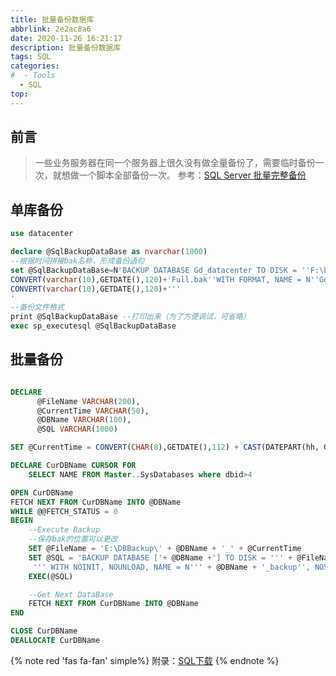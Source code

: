 ```yaml
---
title: 批量备份数据库
abbrlink: 2e2ac8a6
date: 2020-11-26 16:21:17
description: 批量备份数据库
tags: SQL
categories:
#  - Tools
  - SQL
top:
---
```


## 前言

> 一些业务服务器在同一个服务器上很久没有做全量备份了，需要临时备份一次，就想做一个脚本全部备份一次。
> 参考：[SQL Server 批量完整备份](https://www.cnblogs.com/gaizai/p/3542898.html)


## 单库备份

```sql
use datacenter

declare @SqlBackupDataBase as nvarchar(1000)
--根据时间拼接bak名称，形成备份语句
set @SqlBackupDataBase=N'BACKUP DATABASE Gd_datacenter TO DISK = ''F:\backup\Gd_datacenter-'+
CONVERT(varchar(10),GETDATE(),120)+'Full.bak''WITH FORMAT, NAME = N''Gd_datacenter_Full_' + 
CONVERT(varchar(10),GETDATE(),120)+''' 
'
--备份文件格式
print @SqlBackupDataBase --打印出来（为了方便调试，可省略）
exec sp_executesql @SqlBackupDataBase 
```


## 批量备份

```sql

DECLARE
      @FileName VARCHAR(200),
      @CurrentTime VARCHAR(50),
      @DBName VARCHAR(100),
      @SQL VARCHAR(1000)

SET @CurrentTime = CONVERT(CHAR(8),GETDATE(),112) + CAST(DATEPART(hh, GETDATE()) AS VARCHAR) + CAST(DATEPART(mi, GETDATE()) AS VARCHAR)

DECLARE CurDBName CURSOR FOR 
    SELECT NAME FROM Master..SysDatabases where dbid>4

OPEN CurDBName
FETCH NEXT FROM CurDBName INTO @DBName
WHILE @@FETCH_STATUS = 0
BEGIN
    --Execute Backup
    --保存bak的位置可以更改
    SET @FileName = 'E:\DBBackup\' + @DBName + '_' + @CurrentTime
    SET @SQL = 'BACKUP DATABASE ['+ @DBName +'] TO DISK = ''' + @FileName + '.bak' +
     ''' WITH NOINIT, NOUNLOAD, NAME = N''' + @DBName + '_backup'', NOSKIP, STATS = 10, NOFORMAT'
    EXEC(@SQL)

    --Get Next DataBase
    FETCH NEXT FROM CurDBName INTO @DBName
END

CLOSE CurDBName
DEALLOCATE CurDBName

```

{% note red 'fas fa-fan' simple%}
附录：[SQL下载](https://juno.lanzous.com/iPwKeiso2da)
{% endnote %}

